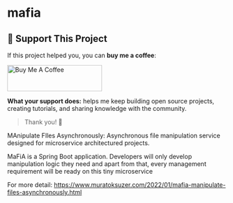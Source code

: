 # mafia
## 💛 Support This Project

If this project helped you, you can **buy me a coffee**:

<a href="https://www.buymeacoffee.com/muratoksuzer" target="_blank">
  <img src="https://cdn.buymeacoffee.com/buttons/v2/default-yellow.png" alt="Buy Me A Coffee" height="60" width="217">
</a>

**What your support does:** helps me keep building open source projects, creating tutorials, and sharing knowledge with the community.

> Thank you! 🙏


MAnipulate FIles Asynchronously: Asynchronous file manipulation service designed for microservice architectured projects.

MaFiA is a Spring Boot application. Developers will only develop manipulation logic they need and apart from that, every management requirement will be ready on this tiny microservice

For more detail: https://www.muratoksuzer.com/2022/01/mafia-manipulate-files-asynchronously.html
